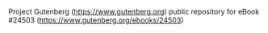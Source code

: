 Project Gutenberg (https://www.gutenberg.org) public repository for eBook #24503 (https://www.gutenberg.org/ebooks/24503)
